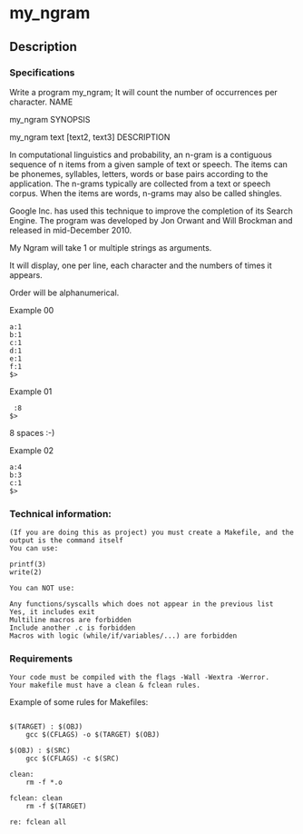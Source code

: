 # my_ngram

## Description

### Specifications

Write a program my_ngram; It will count the number of occurrences per character.
NAME

my_ngram
SYNOPSIS

my_ngram text [text2, text3]
DESCRIPTION

In computational linguistics and probability, an n-gram is a contiguous sequence of n items from a given sample of text or speech. The items can be phonemes, syllables, letters, words or base pairs according to the application. The n-grams typically are collected from a text or speech corpus. When the items are words, n-grams may also be called shingles.

Google Inc. has used this technique to improve the completion of its Search Engine. The program was developed by Jon Orwant and Will Brockman and released in mid-December 2010.

My Ngram will take 1 or multiple strings as arguments.

It will display, one per line, each character and the numbers of times it appears.

Order will be alphanumerical.

Example 00

```$>./my_ngram "abcdef"
a:1
b:1
c:1
d:1
e:1
f:1
$>
```

Example 01

```$>./my_ngram "        "
 :8
$>
```

8 spaces :-)

Example 02

```$>./my_ngram "aaabb" "abc"
a:4
b:3
c:1
$>
```

### Technical information:

    (If you are doing this as project) you must create a Makefile, and the output is the command itself
    You can use:

    printf(3)
    write(2)

    You can NOT use:

    Any functions/syscalls which does not appear in the previous list
    Yes, it includes exit
    Multiline macros are forbidden
    Include another .c is forbidden
    Macros with logic (while/if/variables/...) are forbidden

### Requirements

    Your code must be compiled with the flags -Wall -Wextra -Werror.
    Your makefile must have a clean & fclean rules.

Example of some rules for Makefiles:

```all : $(TARGET)

$(TARGET) : $(OBJ)
	gcc $(CFLAGS) -o $(TARGET) $(OBJ)

$(OBJ) : $(SRC)
	gcc $(CFLAGS) -c $(SRC)

clean:
	rm -f *.o

fclean: clean
	rm -f $(TARGET)

re: fclean all
```



